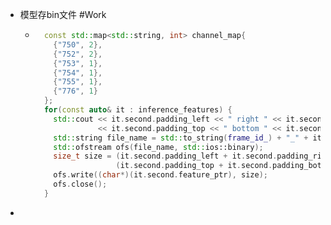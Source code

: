 - 模型存bin文件 #Work
	- ```cpp
	    const std::map<std::string, int> channel_map{
	      {"750", 2},
	      {"752", 2},
	      {"753", 1},
	      {"754", 1},
	      {"755", 1},
	      {"776", 1}
	    };
	    for(const auto& it : inference_features) {
	      std::cout << it.second.padding_left << " right " << it.second.padding_right << " width " << it.second.featmap_width << " top " 
	                << it.second.padding_top << " bottom " << it.second.padding_bottom << " height " << it.second.featmap_height << " channel " << it.second.channel << "\n";
	      std::string file_name = std::to_string(frame_id_) + "_" + it.first + ".bin";
	      std::ofstream ofs(file_name, std::ios::binary);
	      size_t size = (it.second.padding_left + it.second.padding_right + it.second.featmap_width) * 
	                    (it.second.padding_top + it.second.padding_bottom + it.second.featmap_height) * it.second.channel * channel_map.at(it.first);
	      ofs.write((char*)(it.second.feature_ptr), size);
	      ofs.close();
	    }
	  ```
-